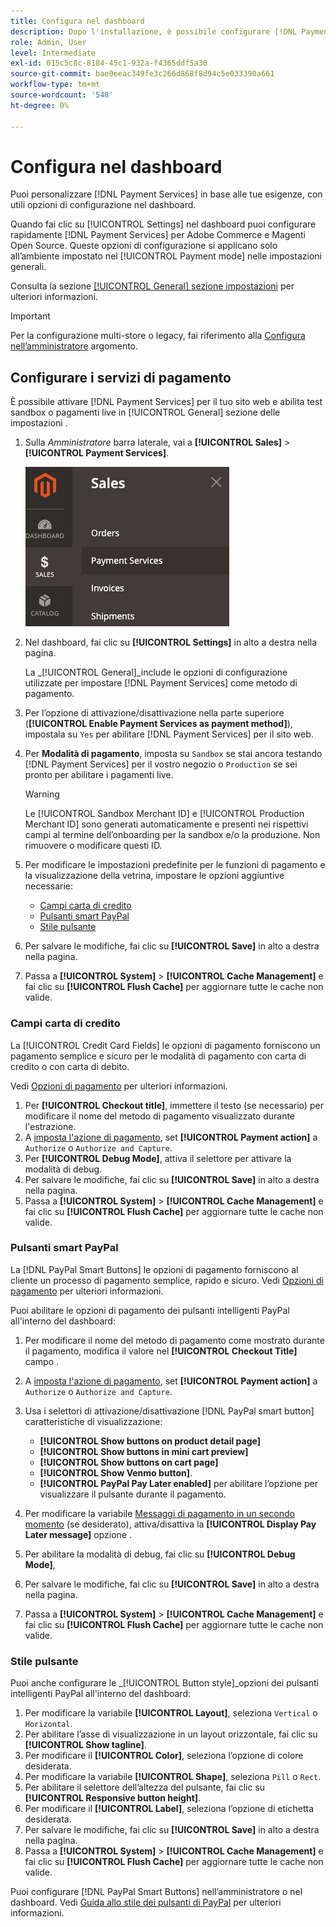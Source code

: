 ```yaml
---
title: Configura nel dashboard
description: Dopo l'installazione, è possibile configurare [!DNL Payment Services] nel dashboard.
role: Admin, User
level: Intermediate
exl-id: 015c5c8c-8184-45c1-932a-f4365ddf5a30
source-git-commit: bae0eeac349fe3c266d868f8d94c5e033390a661
workflow-type: tm+mt
source-wordcount: '548'
ht-degree: 0%

---
```


# Configura nel dashboard

Puoi personalizzare [!DNL Payment Services] in base alle tue esigenze, con utili opzioni di configurazione nel dashboard.

Quando fai clic su [!UICONTROL Settings] nel dashboard puoi configurare rapidamente [!DNL Payment Services] per Adobe Commerce e Magenti Open Source. Queste opzioni di configurazione si applicano solo all’ambiente impostato nel [!UICONTROL Payment mode] nelle impostazioni generali.

Consulta la sezione [[!UICONTROL General] sezione impostazioni](#general-settings) per ulteriori informazioni.

>[!IMPORTANT]
>
> Per la configurazione multi-store o legacy, fai riferimento alla [Configura nell’amministratore](configure-admin.md) argomento.

## Configurare i servizi di pagamento

È possibile attivare [!DNL Payment Services] per il tuo sito web e abilita test sandbox o pagamenti live in [!UICONTROL General] sezione delle impostazioni .

1. Sulla _Amministratore_ barra laterale, vai a **[!UICONTROL Sales]** > **[!UICONTROL Payment Services]**.

   ![Vista dashboard](assets/payment-services-menu-small.png)

1. Nel dashboard, fai clic su **[!UICONTROL Settings]** in alto a destra nella pagina.

   La _[!UICONTROL General]_include le opzioni di configurazione utilizzate per impostare [!DNL Payment Services] come metodo di pagamento.

1. Per l’opzione di attivazione/disattivazione nella parte superiore (**[!UICONTROL Enable Payment Services as payment method]**), impostala su `Yes` per abilitare [!DNL Payment Services] per il sito web.

1. Per **Modalità di pagamento**, imposta su `Sandbox` se stai ancora testando [!DNL Payment Services] per il vostro negozio o `Production` se sei pronto per abilitare i pagamenti live.

   >[!WARNING]
   >
   >Le [!UICONTROL Sandbox Merchant ID] e [!UICONTROL Production Merchant ID] sono generati automaticamente e presenti nei rispettivi campi al termine dell’onboarding per la sandbox e/o la produzione. Non rimuovere o modificare questi ID.

1. Per modificare le impostazioni predefinite per le funzioni di pagamento e la visualizzazione della vetrina, impostare le opzioni aggiuntive necessarie:

   - [Campi carta di credito](#credit-card-fields)
   - [Pulsanti smart PayPal](#paypal-smart-buttons)
   - [Stile pulsante](#button-style)

1. Per salvare le modifiche, fai clic su **[!UICONTROL Save]** in alto a destra nella pagina.

1. Passa a **[!UICONTROL System]** > **[!UICONTROL Cache Management]** e fai clic su **[!UICONTROL Flush Cache]** per aggiornare tutte le cache non valide.

### Campi carta di credito

La [!UICONTROL Credit Card Fields] le opzioni di pagamento forniscono un pagamento semplice e sicuro per le modalità di pagamento con carta di credito o con carta di debito.

Vedi [Opzioni di pagamento](payments-options.md#paypal-smart-buttons) per ulteriori informazioni.

1. Per **[!UICONTROL Checkout title]**, immettere il testo (se necessario) per modificare il nome del metodo di pagamento visualizzato durante l&#39;estrazione.
1. A [imposta l&#39;azione di pagamento](production.md#set-payment-services-as-payment-method), set **[!UICONTROL Payment action]** a `Authorize` o `Authorize and Capture`.
1. Per **[!UICONTROL Debug Mode]**, attiva il selettore per attivare la modalità di debug.
1. Per salvare le modifiche, fai clic su **[!UICONTROL Save]** in alto a destra nella pagina.
1. Passa a **[!UICONTROL System]** > **[!UICONTROL Cache Management]** e fai clic su **[!UICONTROL Flush Cache]** per aggiornare tutte le cache non valide.

### Pulsanti smart PayPal

La [!DNL PayPal Smart Buttons] le opzioni di pagamento forniscono al cliente un processo di pagamento semplice, rapido e sicuro. Vedi [Opzioni di pagamento](payments-options.md#paypal-smart-buttons) per ulteriori informazioni.

Puoi abilitare le opzioni di pagamento dei pulsanti intelligenti PayPal all&#39;interno del dashboard:

1. Per modificare il nome del metodo di pagamento come mostrato durante il pagamento, modifica il valore nel **[!UICONTROL Checkout Title]** campo .
1. A [imposta l&#39;azione di pagamento](production.md#set-payment-services-as-payment-method), set **[!UICONTROL Payment action]** a `Authorize` o `Authorize and Capture`.
1. Usa i selettori di attivazione/disattivazione [!DNL PayPal smart button] caratteristiche di visualizzazione:
   - **[!UICONTROL Show buttons on product detail page]**
   - **[!UICONTROL Show buttons in mini cart preview]**
   - **[!UICONTROL Show buttons on cart page]**
   - **[!UICONTROL Show Venmo button]**.
   - **[!UICONTROL PayPal Pay Later enabled]** per abilitare l’opzione per visualizzare il pulsante durante il pagamento.

1. Per modificare la variabile [Messaggi di pagamento in un secondo momento](payments-options.md#pay-later-button) (se desiderato), attiva/disattiva la **[!UICONTROL Display Pay Later message]** opzione .
1. Per abilitare la modalità di debug, fai clic su **[!UICONTROL Debug Mode]**,
1. Per salvare le modifiche, fai clic su **[!UICONTROL Save]** in alto a destra nella pagina.
1. Passa a **[!UICONTROL System]** > **[!UICONTROL Cache Management]** e fai clic su **[!UICONTROL Flush Cache]** per aggiornare tutte le cache non valide.

### Stile pulsante

Puoi anche configurare le _[!UICONTROL Button style]_opzioni dei pulsanti intelligenti PayPal all&#39;interno del dashboard:

1. Per modificare la variabile **[!UICONTROL Layout]**, seleziona `Vertical` o `Horizontal`.
1. Per abilitare l’asse di visualizzazione in un layout orizzontale, fai clic su **[!UICONTROL Show tagline]**.
1. Per modificare il **[!UICONTROL Color]**, seleziona l’opzione di colore desiderata.
1. Per modificare la variabile **[!UICONTROL Shape]**, seleziona `Pill` o `Rect`.
1. Per abilitare il selettore dell’altezza del pulsante, fai clic su **[!UICONTROL Responsive button height]**.
1. Per modificare il **[!UICONTROL Label]**, seleziona l’opzione di etichetta desiderata.
1. Per salvare le modifiche, fai clic su **[!UICONTROL Save]** in alto a destra nella pagina.
1. Passa a **[!UICONTROL System]** > **[!UICONTROL Cache Management]** e fai clic su **[!UICONTROL Flush Cache]** per aggiornare tutte le cache non valide.

Puoi configurare [!DNL PayPal Smart Buttons] nell’amministratore o nel dashboard. Vedi [Guida allo stile dei pulsanti di PayPal](https://developer.paypal.com/docs/checkout/standard/customize/buttons-style-guide/) per ulteriori informazioni.
